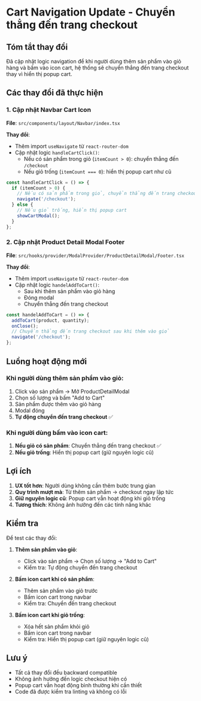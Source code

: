 # Cart Navigation Update - Chuyển thẳng đến trang checkout

## Tóm tắt thay đổi
Đã cập nhật logic navigation để khi người dùng thêm sản phẩm vào giỏ hàng và bấm vào icon cart, hệ thống sẽ chuyển thẳng đến trang checkout thay vì hiển thị popup cart.

## Các thay đổi đã thực hiện

### 1. Cập nhật Navbar Cart Icon
**File**: `src/components/layout/Navbar/index.tsx`

**Thay đổi**:
- Thêm import `useNavigate` từ `react-router-dom`
- Cập nhật logic `handleCartClick()`:
  - Nếu có sản phẩm trong giỏ (`itemCount > 0`): chuyển thẳng đến `/checkout`
  - Nếu giỏ trống (`itemCount === 0`): hiển thị popup cart như cũ

```typescript
const handleCartClick = () => {
  if (itemCount > 0) {
    // Nếu có sản phẩm trong giỏ, chuyển thẳng đến trang checkout
    navigate('/checkout');
  } else {
    // Nếu giỏ trống, hiển thị popup cart
    showCartModal();
  }
};
```

### 2. Cập nhật Product Detail Modal Footer
**File**: `src/hooks/provider/ModalProvider/ProductDetailModal/Footer.tsx`

**Thay đổi**:
- Thêm import `useNavigate` từ `react-router-dom`
- Cập nhật logic `handelAddToCart()`:
  - Sau khi thêm sản phẩm vào giỏ hàng
  - Đóng modal
  - Chuyển thẳng đến trang checkout

```typescript
const handelAddToCart = () => {
  addToCart(product, quantity);
  onClose();
  // Chuyển thẳng đến trang checkout sau khi thêm vào giỏ
  navigate('/checkout');
};
```

## Luồng hoạt động mới

### Khi người dùng thêm sản phẩm vào giỏ:
1. Click vào sản phẩm → Mở ProductDetailModal
2. Chọn số lượng và bấm "Add to Cart"
3. Sản phẩm được thêm vào giỏ hàng
4. Modal đóng
5. **Tự động chuyển đến trang checkout** ✅

### Khi người dùng bấm vào icon cart:
1. **Nếu giỏ có sản phẩm**: Chuyển thẳng đến trang checkout ✅
2. **Nếu giỏ trống**: Hiển thị popup cart (giữ nguyên logic cũ)

## Lợi ích

1. **UX tốt hơn**: Người dùng không cần thêm bước trung gian
2. **Quy trình mượt mà**: Từ thêm sản phẩm → checkout ngay lập tức
3. **Giữ nguyên logic cũ**: Popup cart vẫn hoạt động khi giỏ trống
4. **Tương thích**: Không ảnh hưởng đến các tính năng khác

## Kiểm tra

Để test các thay đổi:

1. **Thêm sản phẩm vào giỏ**:
   - Click vào sản phẩm → Chọn số lượng → "Add to Cart"
   - Kiểm tra: Tự động chuyển đến trang checkout

2. **Bấm icon cart khi có sản phẩm**:
   - Thêm sản phẩm vào giỏ trước
   - Bấm icon cart trong navbar
   - Kiểm tra: Chuyển đến trang checkout

3. **Bấm icon cart khi giỏ trống**:
   - Xóa hết sản phẩm khỏi giỏ
   - Bấm icon cart trong navbar
   - Kiểm tra: Hiển thị popup cart (giữ nguyên logic cũ)

## Lưu ý

- Tất cả thay đổi đều backward compatible
- Không ảnh hưởng đến logic checkout hiện có
- Popup cart vẫn hoạt động bình thường khi cần thiết
- Code đã được kiểm tra linting và không có lỗi
